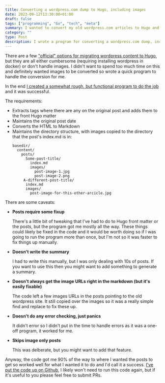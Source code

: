 ```yaml
---
title: Converting a wordpress.com dump to Hugo, including images
date: 2023-09-12T13:30:00+01:00
draft: false
tags: ["programming", "Go", "tech", "meta"]
summary: I wanted to convert my old wordpress.com articles to Hugo and all off the "official" methods were cumbersome so I wrote a somewhat rough but fast and simple program to do the conversion for me.
category: ""
type: Post
description: I wrote a program for converting a wordpress.com dump, incliding images, to Hugo and markdown
---
```


There are a few ["official" options for migrating wordpress content to Hugo](https://gohugo.io/tools/migrations/#wordpress), but they are all either cumbersome (requiring installing wordpress in docker) or don't handle images. I didn't want to spend too much time on this and definitely wanted images to be converted so wrote a quick program to handle the conversion for me.

In the end [I created a somewhat rough, but functional program to do the job](https://github.com/wjessop/wordpress_to_hugo) and it was successful.

The requirements:

- Extracts tags where there are any on the original post and adds them to the front Hugo matter
- Maintains the original post date
- Converts the HTML to Markdown
- Maintains the directory structure, with images copied to the directory that the post's index.md is in:
  ```thing
  basedir/
    content/
      posts/
        Some-post-title/
          index.md
          images/
            post-image-1.jpg
            post-image-2.png
       A-different-post-title/
        index.md
        images/
          post-image-for-this-other-arcicle.jpg
	```

There are some caveats:

- **Posts require some fixup**

	There's a little bit of tweaking that I've had to do to Hugo front matter or the posts, but the program got me mostly all the way. These things could likely be fixed in the code and it would be worth doing so if I was going to run the program more than once, but I'm not so it was faster to fix things up manually.

- **Doesn't write the summary**

	I had to write this manually, but I was only dealing with 10s of posts. If you want to use this then you might want to add something to generate a summary.

- **Doesn't always get the image URLs right in the markdown (but it's easily fixable)**

	The code left a few images URLs in the posts pointing to the old wordpress site. It still copied over the images so it was a really simple find and replace to fix these up.

- **Doesn't do any error checking, just panics**

	It didn't error so I didn't put in the time to handle errors as it was a one-off program, it worked for me.

- **Skips image only posts**

	This was delberate, but you might want to add that feature.

Anyway, the code got me 90% of the way to where I wanted the posts to get so worked well for what I wanted it to do and I'd call it a success. [I've put the code up on Github](https://github.com/wjessop/wordpress_to_hugo), I likely won't need to run this code again, but if it's useful to you please feel free to submit PRs.
